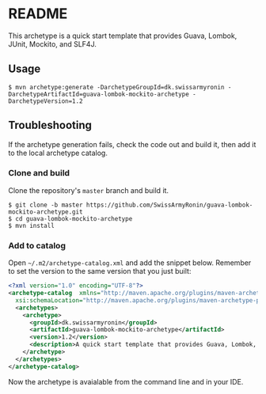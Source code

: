 # README

This archetype is a quick start template that provides Guava, Lombok, JUnit, Mockito, and SLF4J.

## Usage

```shell
$ mvn archetype:generate -DarchetypeGroupId=dk.swissarmyronin -DarchetypeArtifactId=guava-lombok-mockito-archetype -DarchetypeVersion=1.2
```

## Troubleshooting

If the archetype generation fails, check the code out and build it, then add it to the local archetype catalog.

### Clone and build

Clone the repository's ``master`` branch and build it.

```shell
$ git clone -b master https://github.com/SwissArmyRonin/guava-lombok-mockito-archetype.git
$ cd guava-lombok-mockito-archetype
$ mvn install
```

### Add to catalog

Open ``~/.m2/archetype-catalog.xml`` and add the snippet below. Remember to set the version to the same version that you just built:

```xml
<?xml version="1.0" encoding="UTF-8"?>
<archetype-catalog  xmlns="http://maven.apache.org/plugins/maven-archetype-plugin/archetype-catalog/1.0.0" xmlns:xsi="http://www.w3.org/2001/XMLSchema-instance"
  xsi:schemaLocation="http://maven.apache.org/plugins/maven-archetype-plugin/archetype-catalog/1.0.0 http://maven.apache.org/xsd/archetype-catalog-1.0.0.xsd">
  <archetypes>
    <archetype>
      <groupId>dk.swissarmyronin</groupId>
      <artifactId>guava-lombok-mockito-archetype</artifactId>
      <version>1.2</version>
      <description>A quick start template that provides Guava, Lombok, JUnit, Mockito, and SLF4J.</description>
    </archetype>
  </archetypes>
</archetype-catalog>
```

Now the archetype is avaialable from the command line and in your IDE.